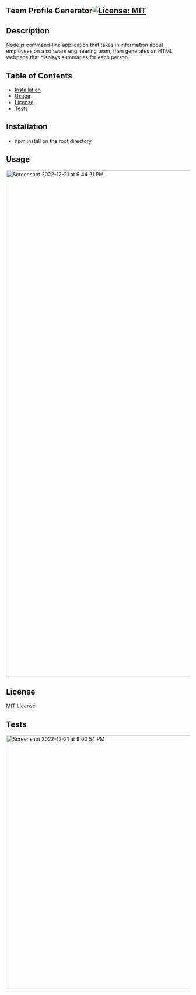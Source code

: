 ## Team Profile Generator[![License: MIT](https://img.shields.io/badge/License-MIT-yellow.svg)](https://opensource.org/licenses/MIT)

 ## Description
  Node.js command-line application that takes in information about employees on a software engineering team, then generates an HTML webpage that displays summaries for each person. 

 ## Table of Contents 
 
 - [Installation](#installation)
 - [Usage](#usage)
 - [License](#license)
 - [Tests](#tests)
 
 
 ## Installation
 - npm install on the root directory
 
 ## Usage
<img width="1383" alt="Screenshot 2022-12-21 at 9 44 21 PM" src="https://user-images.githubusercontent.com/113136342/209044186-7e3d003c-6623-4621-81e7-1cb9df81a4a2.png">

 

 ## License
 MIT License

  ## Tests
<img width="693" alt="Screenshot 2022-12-21 at 9 00 54 PM" src="https://user-images.githubusercontent.com/113136342/209041724-e95b46e5-083c-44b9-9f4e-1a2a11a9bcfe.png">
